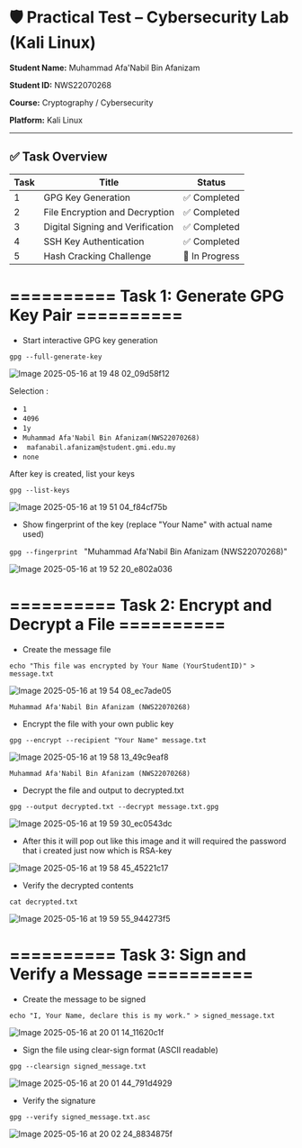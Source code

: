 # 🛡️ Practical Test – Cybersecurity Lab (Kali Linux)

**Student Name:** Muhammad Afa'Nabil Bin Afanizam  

**Student ID:** NWS22070268

**Course:** Cryptography / Cybersecurity  

**Platform:** Kali Linux  

---

## ✅ Task Overview

| Task | Title                          | Status |
|------|--------------------------------|--------|
| 1    | GPG Key Generation             | ✅ Completed |
| 2    | File Encryption and Decryption | ✅ Completed |
| 3    | Digital Signing and Verification | ✅ Completed |
| 4    | SSH Key Authentication         | ✅ Completed |
| 5    | Hash Cracking Challenge        | 🚧 In Progress |

# ========== Task 1: Generate GPG Key Pair ========== #

- Start interactive GPG key generation

``gpg --full-generate-key``

![ Image 2025-05-16 at 19 48 02_09d58f12](https://github.com/user-attachments/assets/96fa7ecc-8d3b-40ce-ba9c-dd1499395c7f)

Selection :
- ``1``
- ``4096``
- ``1y``
- `` Muhammad Afa'Nabil Bin Afanizam(NWS22070268) ``
- `` mafanabil.afanizam@student.gmi.edu.my``
- ``none``

After key is created, list your keys

``gpg --list-keys``

![ Image 2025-05-16 at 19 51 04_f84cf75b](https://github.com/user-attachments/assets/d119963d-9662-4a38-9cc1-29fc07ad1b09)


- Show fingerprint of the key (replace "Your Name" with actual name used)

``gpg --fingerprint `` "Muhammad Afa'Nabil Bin Afanizam (NWS22070268)"

![ Image 2025-05-16 at 19 52 20_e802a036](https://github.com/user-attachments/assets/c4b41121-64ff-4192-97df-cb6317cdf2f5)


# ========== Task 2: Encrypt and Decrypt a File ==========

 - Create the message file

``echo "This file was encrypted by Your Name (YourStudentID)" > message.txt`` 

![Image 2025-05-16 at 19 54 08_ec7ade05](https://github.com/user-attachments/assets/1ed49a5f-0e3a-411f-8521-b4b8808790aa)

 ``Muhammad Afa'Nabil Bin Afanizam (NWS22070268)``

 - Encrypt the file with your own public key

``gpg --encrypt --recipient "Your Name" message.txt``

![Image 2025-05-16 at 19 58 13_49c9eaf8](https://github.com/user-attachments/assets/6f24be05-0c8a-4b4e-a931-b64e5a211dfb)

``Muhammad Afa'Nabil Bin Afanizam (NWS22070268)``

 - Decrypt the file and output to decrypted.txt

``gpg --output decrypted.txt --decrypt message.txt.gpg``

![Image 2025-05-16 at 19 59 30_ec0543dc](https://github.com/user-attachments/assets/9f138048-ada6-4abe-950e-745628528aea)

 - After this it will pop out like this image and it will required the password that i created just now which is RSA-key 

![Image 2025-05-16 at 19 58 45_45221c17](https://github.com/user-attachments/assets/6f4b9888-f80e-41c9-8d6b-addc9a7deaf2)


 - Verify the decrypted contents

``cat decrypted.txt``

![Image 2025-05-16 at 19 59 55_944273f5](https://github.com/user-attachments/assets/5d38d6f8-b2ab-497f-93ff-9fab021c616e)

# ========== Task 3: Sign and Verify a Message ==========

 - Create the message to be signed

``echo "I, Your Name, declare this is my work." > signed_message.txt``

![Image 2025-05-16 at 20 01 14_11620c1f](https://github.com/user-attachments/assets/e0732491-252c-446f-a70e-7e2bc9e97fde)


 - Sign the file using clear-sign format (ASCII readable)

``gpg --clearsign signed_message.txt``

![Image 2025-05-16 at 20 01 44_791d4929](https://github.com/user-attachments/assets/471c027a-ce57-4bb5-ae94-137b7996f1cf)


 - Verify the signature

``gpg --verify signed_message.txt.asc``

![Image 2025-05-16 at 20 02 24_8834875f](https://github.com/user-attachments/assets/23b21858-0d6b-44e3-9332-878b36458115)


